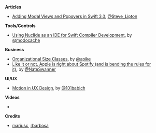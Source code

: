 
**Articles**

* [Adding Modal Views and Popovers in Swift 3.0](https://makeapppie.com/2016/06/30/adding-modal-views-and-popovers-in-swift-3-0/), [@Steve_Lipton](https://twitter.com/Steve_Lipton)


**Tools/Controls**

* [Using Nuclide as an IDE for Swift Compiler Development](http://modocache.io/using-nuclide-for-swift-compiler-development), by [@modocache](https://twitter.com/modocache)

**Business**

* [Organizational Size Classes](http://www.allenpike.com/2016/organizational-size-classes/), by [@apike](http://www.twitter.com/apike/)
* [Like it or not, Apple is right about Spotify (and is bending the rules for it)](http://thenextweb.com/apple/2016/07/03/apple-spotify-app-store-rules/), by [@NateSwanner](https://twitter.com/NateSwanner)

**UI/UX**

* [Motion in UX Design](http://babich.biz/motion-in-ux-design/), by [@101babich](https://twitter.com/101babich)

**Videos**

*

**Credits**

* [mariusc](https://github.com/mariusc), [rbarbosa](https://github.com/rbarbosa)

